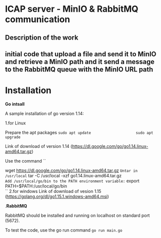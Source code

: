 # ICAP server - MinIO & RabbitMQ communication
## Description of the work
initial code that upload a file and send it to MinIO and retrieve a MinIO path and it send a message to the RabbitMQ queue with the MinIO URL  path 
--- 
# Installation   
**Go intsall**

A sample installation of go version 1.14:

 1.for Linux
 
 Prepare the apt packages
 `` sudo apt update                    
  ``
 ``sudo apt upgrade
 ``

Link of download of version 1.14 (https://dl.google.com/go/go1.14.linux-amd64.tar.gz)


Use the command
``
 
 wget https://dl.google.com/go/go1.14.linux-amd64.tar.gz
 ``
 Untar in /usr/local
``
 tar -C /usr/local -xzf go1.14.linux-amd64.tar.gz                   
 ``
 Add /usr/local/go/bin to the PATH environment variable:
 ``
 export PATH=$PATH:/usr/local/go/bin             
``
2.for windows
Link of download of vesion 1.15 (https://golang.org/dl/go1.15.1.windows-amd64.msi)

.**RabbitMQ**

RabbitMQ should be  installed and running on localhost on standard port (5672). 


To test the code, use the go run command
``go run main.go
``



    
   
    
